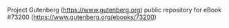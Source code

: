 Project Gutenberg (https://www.gutenberg.org) public repository
for eBook #73200 (https://www.gutenberg.org/ebooks/73200)
